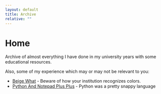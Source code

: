```yaml
---
layout: default
title: Archive
relative: ""
---
```


Home
====

Archive of almost everything I have done in my university years with some educational resources.

Also, some of my experience which may or may not be relevant to you:

- [Beige What](http://thisismonked.blogspot.com/2014/05/beige-what.html) - Beware of how your institution recognizes colors.
- [Python And Notepad Plus Plus](http://thisismonked.blogspot.com/2013/07/python-and-notepad-plus-plus.html) - Python was a pretty snappy language
